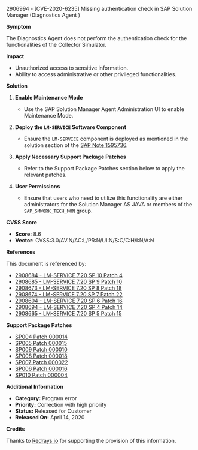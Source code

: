 2906994 - [CVE-2020-6235] Missing authentication check in SAP Solution Manager (Diagnostics Agent )

**Symptom**

The Diagnostics Agent does not perform the authentication check for the functionalities of the Collector Simulator.

**Impact**

- Unauthorized access to sensitive information.
- Ability to access administrative or other privileged functionalities.

**Solution**

1. **Enable Maintenance Mode**
   - Use the SAP Solution Manager Agent Administration UI to enable Maintenance Mode.

2. **Deploy the `LM-SERVICE` Software Component**
   - Ensure the `LM-SERVICE` component is deployed as mentioned in the solution section of the [SAP Note 1595736](https://me.sap.com/notes/1595736).

3. **Apply Necessary Support Package Patches**
   - Refer to the Support Package Patches section below to apply the relevant patches.

4. **User Permissions**
   - Ensure that users who need to utilize this functionality are either administrators for the Solution Manager AS JAVA or members of the `SAP_SMWORK_TECH_MON` group.

**CVSS Score**

- **Score:** 8.6
- **Vector:** CVSS:3.0/AV:N/AC:L/PR:N/UI:N/S:C/C:H/I:N/A:N

**References**

This document is referenced by:

- [2908684 - LM-SERVICE 7.20 SP 10 Patch 4](https://me.sap.com/notes/2908684)
- [2908685 - LM-SERVICE 7.20 SP 9 Patch 10](https://me.sap.com/notes/2908685)
- [2908673 - LM-SERVICE 7.20 SP 8 Patch 18](https://me.sap.com/notes/2908673)
- [2908674 - LM-SERVICE 7.20 SP 7 Patch 22](https://me.sap.com/notes/2908674)
- [2908604 - LM-SERVICE 7.20 SP 6 Patch 16](https://me.sap.com/notes/2908604)
- [2908694 - LM-SERVICE 7.20 SP 4 Patch 14](https://me.sap.com/notes/2908694)
- [2908665 - LM-SERVICE 7.20 SP 5 Patch 15](https://me.sap.com/notes/2908665)

**Support Package Patches**

- [SP004 Patch 000014](https://userapps.support.sap.com/sap/support/swdc/notes?cvnr=67838200100200023942&support_package=SP004&patch_level=000014)
- [SP005 Patch 000015](https://userapps.support.sap.com/sap/support/swdc/notes?cvnr=67838200100200023942&support_package=SP005&patch_level=000015)
- [SP009 Patch 000010](https://userapps.support.sap.com/sap/support/swdc/notes?cvnr=67838200100200023942&support_package=SP009&patch_level=000010)
- [SP008 Patch 000018](https://userapps.support.sap.com/sap/support/swdc/notes?cvnr=67838200100200023942&support_package=SP008&patch_level=000018)
- [SP007 Patch 000022](https://userapps.support.sap.com/sap/support/swdc/notes?cvnr=67838200100200023942&support_package=SP007&patch_level=000022)
- [SP006 Patch 000016](https://userapps.support.sap.com/sap/support/swdc/notes?cvnr=67838200100200023942&support_package=SP006&patch_level=000016)
- [SP010 Patch 000004](https://userapps.support.sap.com/sap/support/swdc/notes?cvnr=67838200100200023942&support_package=SP010&patch_level=000004)

**Additional Information**

- **Category:** Program error
- **Priority:** Correction with high priority
- **Status:** Released for Customer
- **Released On:** April 14, 2020

**Credits**

Thanks to [Redrays.io](https://redrays.io) for supporting the provision of this information.